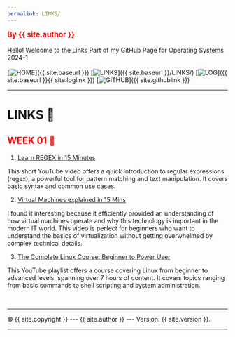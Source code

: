 ```yaml
---
permalink: LINKS/
---
```

<span style="color:red; font-weight:bold; font-size:larger;">By {{ site.author }}</span>
<br><br>
Hello! Welcome to the Links Part of my GitHub Page for Operating Systems 2024-1
<br><br>
[![HOME](https://img.shields.io/badge/-HOME-FADADD?style=flat&logoColor=black&colorA=FFFFFF)]({{ site.baseurl }})
[![LINKS](https://img.shields.io/badge/-LINKS-B2D8D8?style=flat&logoColor=black&colorA=FFFFFF)]({{ site.baseurl }}/LINKS/)
[![LOG](https://img.shields.io/badge/-LOG-D1C4E9?style=flat&logoColor=black&colorA=FFFFFF)]({{ site.baseurl }}{{ site.loglink }})
[![GITHUB](https://img.shields.io/badge/GitHub-F7CB9F?style=flat&logo=github&logoColor=black&colorA=FFFFFF)]({{ site.githublink }})
<br>
<hr>

# LINKS 🔗
<h2 style="color:red">WEEK 01 🚩</h2>

1. [Learn REGEX in 15 Minutes](https://youtu.be/bgBWp9EIlMM?si=q7scIbgPzmm0-tai)

This short YouTube video offers a quick introduction to regular expressions (regex), a powerful tool for pattern matching and text manipulation. It covers basic syntax and common use cases.

2. [Virtual Machines explained in 15 Mins](https://youtu.be/mQP0wqNT_DI?si=OMeU8yhdYTQdfnUp)

I found it interesting because it efficiently provided an understanding of how virtual machines operate and why this technology is important in the modern IT world. This video is perfect for beginners who want to understand the basics of virtualization without getting overwhelmed by complex technical details. 

3. [The Complete Linux Course: Beginner to Power User](https://youtu.be/wBp0Rb-ZJak?si=v1XGOpE1bsiMOtbr)

This YouTube playlist offers a course covering Linux from beginner to advanced levels, spanning over 7 hours of content. It covers topics ranging from basic commands to shell scripting and system administration.

<br>
<hr>

&copy; {{ site.copyright }} --- {{ site.author }} --- Version: {{ site.version }}.
<hr>
<br>
